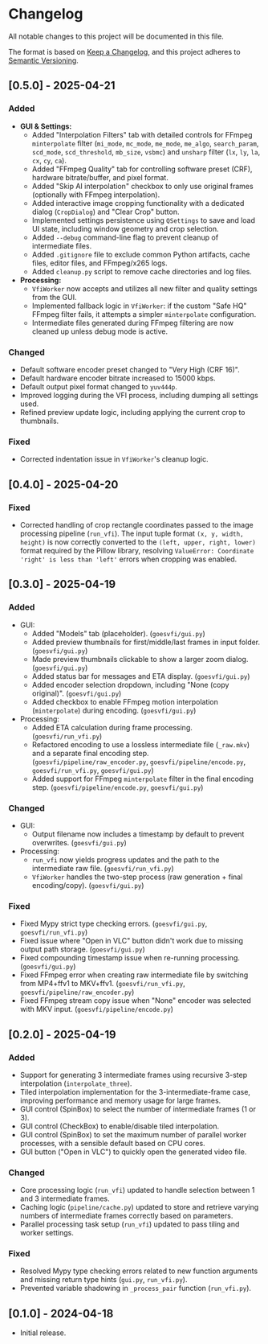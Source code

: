 # Changelog

All notable changes to this project will be documented in this file.

The format is based on [Keep a Changelog](https://keepachangelog.com/en/1.0.0/),
and this project adheres to [Semantic Versioning](https://semver.org/spec/v2.0.0.html).

## [0.5.0] - 2025-04-21

### Added
- **GUI & Settings:**
    - Added "Interpolation Filters" tab with detailed controls for FFmpeg `minterpolate` filter (`mi_mode`, `mc_mode`, `me_mode`, `me_algo`, `search_param`, `scd_mode`, `scd_threshold`, `mb_size`, `vsbmc`) and `unsharp` filter (`lx`, `ly`, `la`, `cx`, `cy`, `ca`).
    - Added "FFmpeg Quality" tab for controlling software preset (CRF), hardware bitrate/buffer, and pixel format.
    - Added "Skip AI interpolation" checkbox to only use original frames (optionally with FFmpeg interpolation).
    - Added interactive image cropping functionality with a dedicated dialog (`CropDialog`) and "Clear Crop" button.
    - Implemented settings persistence using `QSettings` to save and load UI state, including window geometry and crop selection.
    - Added `--debug` command-line flag to prevent cleanup of intermediate files.
    - Added `.gitignore` file to exclude common Python artifacts, cache files, editor files, and FFmpeg/x265 logs.
    - Added `cleanup.py` script to remove cache directories and log files.
- **Processing:**
    - `VfiWorker` now accepts and utilizes all new filter and quality settings from the GUI.
    - Implemented fallback logic in `VfiWorker`: if the custom "Safe HQ" FFmpeg filter fails, it attempts a simpler `minterpolate` configuration.
    - Intermediate files generated during FFmpeg filtering are now cleaned up unless debug mode is active.

### Changed
- Default software encoder preset changed to "Very High (CRF 16)".
- Default hardware encoder bitrate increased to 15000 kbps.
- Default output pixel format changed to `yuv444p`.
- Improved logging during the VFI process, including dumping all settings used.
- Refined preview update logic, including applying the current crop to thumbnails.

### Fixed
- Corrected indentation issue in `VfiWorker`'s cleanup logic.

## [0.4.0] - 2025-04-20

### Fixed
- Corrected handling of crop rectangle coordinates passed to the image processing pipeline (`run_vfi`). The input tuple format `(x, y, width, height)` is now correctly converted to the `(left, upper, right, lower)` format required by the Pillow library, resolving `ValueError: Coordinate 'right' is less than 'left'` errors when cropping was enabled.

## [0.3.0] - 2025-04-19

### Added
- GUI:
    - Added "Models" tab (placeholder). (`goesvfi/gui.py`)
    - Added preview thumbnails for first/middle/last frames in input folder. (`goesvfi/gui.py`)
    - Made preview thumbnails clickable to show a larger zoom dialog. (`goesvfi/gui.py`)
    - Added status bar for messages and ETA display. (`goesvfi/gui.py`)
    - Added encoder selection dropdown, including "None (copy original)". (`goesvfi/gui.py`)
    - Added checkbox to enable FFmpeg motion interpolation (`minterpolate`) during encoding. (`goesvfi/gui.py`)
- Processing:
    - Added ETA calculation during frame processing. (`goesvfi/run_vfi.py`)
    - Refactored encoding to use a lossless intermediate file (`_raw.mkv`) and a separate final encoding step. (`goesvfi/pipeline/raw_encoder.py`, `goesvfi/pipeline/encode.py`, `goesvfi/run_vfi.py`, `goesvfi/gui.py`)
    - Added support for FFmpeg `minterpolate` filter in the final encoding step. (`goesvfi/pipeline/encode.py`, `goesvfi/gui.py`)

### Changed
- GUI:
    - Output filename now includes a timestamp by default to prevent overwrites. (`goesvfi/gui.py`)
- Processing:
    - `run_vfi` now yields progress updates and the path to the intermediate raw file. (`goesvfi/run_vfi.py`)
    - `VfiWorker` handles the two-step process (raw generation + final encoding/copy). (`goesvfi/gui.py`)

### Fixed
- Fixed Mypy strict type checking errors. (`goesvfi/gui.py`, `goesvfi/run_vfi.py`)
- Fixed issue where "Open in VLC" button didn't work due to missing output path storage. (`goesvfi/gui.py`)
- Fixed compounding timestamp issue when re-running processing. (`goesvfi/gui.py`)
- Fixed FFmpeg error when creating raw intermediate file by switching from MP4+ffv1 to MKV+ffv1. (`goesvfi/run_vfi.py`, `goesvfi/pipeline/raw_encoder.py`)
- Fixed FFmpeg stream copy issue when "None" encoder was selected with MKV input. (`goesvfi/pipeline/encode.py`)

## [0.2.0] - 2025-04-19

### Added
- Support for generating 3 intermediate frames using recursive 3-step interpolation (`interpolate_three`).
- Tiled interpolation implementation for the 3-intermediate-frame case, improving performance and memory usage for large frames.
- GUI control (SpinBox) to select the number of intermediate frames (1 or 3).
- GUI control (CheckBox) to enable/disable tiled interpolation.
- GUI control (SpinBox) to set the maximum number of parallel worker processes, with a sensible default based on CPU cores.
- GUI button ("Open in VLC") to quickly open the generated video file.

### Changed
- Core processing logic (`run_vfi`) updated to handle selection between 1 and 3 intermediate frames.
- Caching logic (`pipeline/cache.py`) updated to store and retrieve varying numbers of intermediate frames correctly based on parameters.
- Parallel processing task setup (`run_vfi`) updated to pass tiling and worker settings.

### Fixed
- Resolved Mypy type checking errors related to new function arguments and missing return type hints (`gui.py`, `run_vfi.py`).
- Prevented variable shadowing in `_process_pair` function (`run_vfi.py`).

## [0.1.0] - 2024-04-18

- Initial release. 